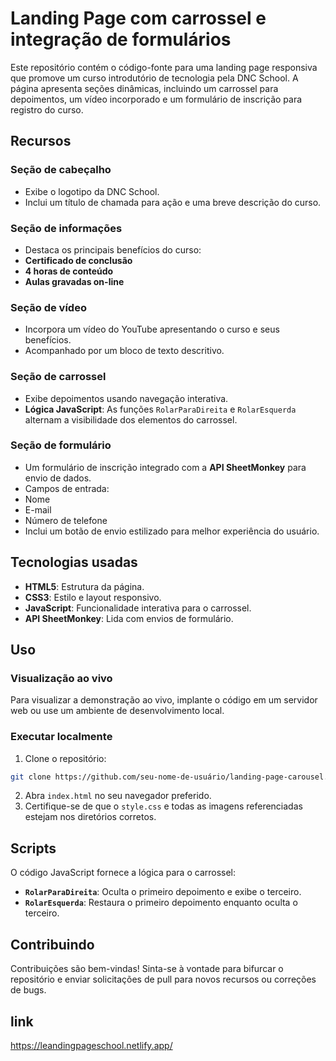 
# Landing Page com carrossel e integração de formulários

Este repositório contém o código-fonte para uma landing page responsiva que promove um curso introdutório de tecnologia pela DNC School. A página apresenta seções dinâmicas, incluindo um carrossel para depoimentos, um vídeo incorporado e um formulário de inscrição para registro do curso.

## Recursos

### Seção de cabeçalho
- Exibe o logotipo da DNC School.
- Inclui um título de chamada para ação e uma breve descrição do curso.

### Seção de informações
- Destaca os principais benefícios do curso:
- **Certificado de conclusão**
- **4 horas de conteúdo**
- **Aulas gravadas on-line**

### Seção de vídeo
- Incorpora um vídeo do YouTube apresentando o curso e seus benefícios.
- Acompanhado por um bloco de texto descritivo.

### Seção de carrossel
- Exibe depoimentos usando navegação interativa.
- **Lógica JavaScript**: As funções `RolarParaDireita` e `RolarEsquerda` alternam a visibilidade dos elementos do carrossel.

### Seção de formulário
- Um formulário de inscrição integrado com a **API SheetMonkey** para envio de dados.
- Campos de entrada:
- Nome
- E-mail
- Número de telefone
- Inclui um botão de envio estilizado para melhor experiência do usuário.

## Tecnologias usadas
- **HTML5**: Estrutura da página.
- **CSS3**: Estilo e layout responsivo.
- **JavaScript**: Funcionalidade interativa para o carrossel.
- **API SheetMonkey**: Lida com envios de formulário.

## Uso

### Visualização ao vivo
Para visualizar a demonstração ao vivo, implante o código em um servidor web ou use um ambiente de desenvolvimento local.

### Executar localmente
1. Clone o repositório:
```bash
git clone https://github.com/seu-nome-de-usuário/landing-page-carousel.git
```
2. Abra `index.html` no seu navegador preferido.
3. Certifique-se de que o `style.css` e todas as imagens referenciadas estejam nos diretórios corretos.

## Scripts
O código JavaScript fornece a lógica para o carrossel:
- **`RolarParaDireita`**: Oculta o primeiro depoimento e exibe o terceiro.
- **`RolarEsquerda`**: Restaura o primeiro depoimento enquanto oculta o terceiro.

## Contribuindo
Contribuições são bem-vindas! Sinta-se à vontade para bifurcar o repositório e enviar solicitações de pull para novos recursos ou correções de bugs.

## link 
https://leandingpageschool.netlify.app/
